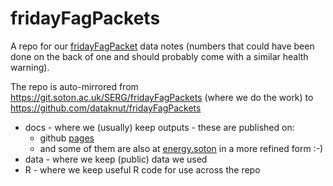 # fridayFagPackets

A repo for our [fridayFagPacket](https://dataknut.github.io/fridayFagPackets/) data notes (numbers that could have been done on the back of one and should probably come with a similar health warning).

The repo is auto-mirrored from https://git.soton.ac.uk/SERG/fridayFagPackets (where we do the work) to https://github.com/dataknut/fridayFagPackets

 * docs - where we (usually) keep outputs - these are published on:
    * github [pages](https://dataknut.github.io/fridayFagPackets/)
    * and some of them are also at [energy.soton](https://energy.soton.ac.uk/friday-fag-packets/) in a more refined form :-)
 * data - where we keep (public) data we used
 * R - where we keep useful R code for use across the repo

